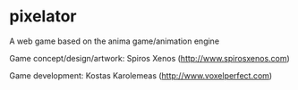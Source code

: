 pixelator
=========

A web game based on the anima game/animation engine

Game concept/design/artwork: Spiros Xenos (http://www.spirosxenos.com)

Game development: Kostas Karolemeas (http://www.voxelperfect.com)